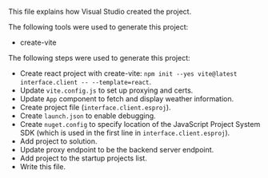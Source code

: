 This file explains how Visual Studio created the project.

The following tools were used to generate this project:
- create-vite

The following steps were used to generate this project:
- Create react project with create-vite: `npm init --yes vite@latest interface.client -- --template=react`.
- Update `vite.config.js` to set up proxying and certs.
- Update `App` component to fetch and display weather information.
- Create project file (`interface.client.esproj`).
- Create `launch.json` to enable debugging.
- Create `nuget.config` to specify location of the JavaScript Project System SDK (which is used in the first line in `interface.client.esproj`).
- Add project to solution.
- Update proxy endpoint to be the backend server endpoint.
- Add project to the startup projects list.
- Write this file.
